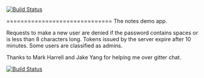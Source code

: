 [![Build Status](https://travis-ci.org/lindamariemummy/sea-b24-notes.svg?branch=master)](https://travis-ci.org/lindamariemummy/sea-b24-notes)

==============================
The notes demo app.

Requests to make a new user are denied if the password contains spaces or is less than 8
characters long. Tokens issued by the server expire after 10 minutes.
Some users are classified as admins.

Thanks to Mark Harrell and Jake Yang for helping me over gitter chat.



[![Build Status](https://travis-ci.org/lindamariemummy/json-read-write-database.svg?branch=master)](https://travis-ci.org/lindamariemummy/json-read-write-database)